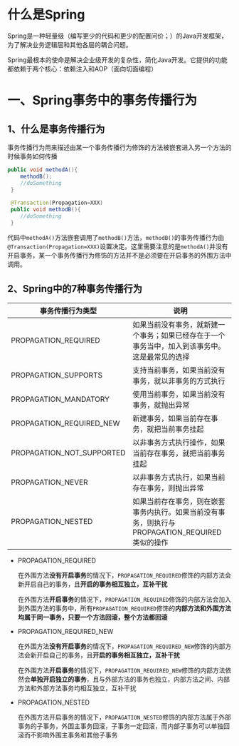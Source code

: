 # 什么是Spring

Spring是一种轻量级（编写更少的代码和更少的配置问价；）的Java开发框架，为了解决业务逻辑层和其他各层的耦合问题。

Spring最根本的使命是解决企业级开发的复杂性，简化Java开发。它提供的功能都依赖于两个核心：依赖注入和AOP（面向切面编程）

# 一、Spring事务中的事务传播行为

## 1、什么是事务传播行为

事务传播行为用来描述由某一个事务传播行为修饰的方法被嵌套进入另一个方法的时候事务如何传播

```java
public void methodA(){
    methodB();
    //doSomething
 }
 
 @Transaction(Propagation=XXX)
 public void methodB(){
    //doSomething
 }
```

代码中`methodA()`方法嵌套调用了`methodB()`方法，`methodB()`的事务传播行为由`@Transaction(Propagation=XXX)`设置决定。这里需要注意的是`methodA()`并没有开启事务，某一个事务传播行为修饰的方法并不是必须要在开启事务的外围方法中调用。

## 2、Spring中的7种事务传播行为

| 事务传播行为类型          | 说明                                                         |
| ------------------------- | ------------------------------------------------------------ |
| PROPAGATION_REQUIRED      | 如果当前没有事务，就新建一个事务；如果已经存在于一个事务当中，加入到该事务中。这是最常见的选择 |
| PROPAGATION_SUPPORTS      | 支持当前事务，如果当前没有事务，就以非事务的方式执行         |
| PROPAGATION_MANDATORY     | 使用当前事务，如果当前没有事务，就抛出异常                   |
| PROPAGATION_REQUIRED_NEW  | 新建事务，如果当前存在事务，就把当前事务挂起                 |
| PROPAGATION_NOT_SUPPORTED | 以非事务方式执行操作，如果当前存在事务，就把当前事务挂起     |
| PROPAGATION_NEVER         | 以非事务方式执行，如果当前存在事务，则抛出异常               |
| PROPAGATION_NESTED        | 如果当前存在事务，则在嵌套事务内执行。如果当前没有事务，则执行与PROPAGATION_REQUIRED类似的操作 |

* PROPAGATION_REQUIRED

  在外围方法**没有开启事务**的情况下，`PROPAGATION_REQUIRED`修饰的内部方法会新开启自己的事务，且**开启的事务相互独立，互补干扰**

  在外围方法**开启事务**的情况下，`PROPAGATION_REQUIRED`修饰的内部方法会加入到外围方法的事务中，所有`PROPAGATION_REQUIRED`修饰的**内部方法和外围方法均属于同一事务，只要一个方法回滚，整个方法都回滚**

* PROPAGATION_REQUIRED_NEW

  在外围方法**没有开启事务**的情况下，`PROPAGATION_REQUIRED_NEW`修饰的内部方法会新开启自己的事务，且**开启的事务相互独立，互补干扰**

  在外围方法**开启事务**的情况下，`PROPAGATION_REQUIRED_NEW`修饰的内部方法依然会**单独开启独立的事务**，且与外部方法的事务也独立，内部方法之间、内部方法和外部方法事务均相互独立，互补干扰

* PROPAGATION_NESTED

  在外围方法开启事务的情况下，`PROPAGATION_NESTED`修饰的内部方法属于外部事务的子事务，外围主事务回滚，子事务一定回滚，而内部子事务可以单独回滚而不影响外围主事务和其他子事务